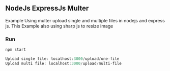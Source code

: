 ## NodeJs ExpressJs Multer
Example Using multer upload single and multiple files in nodejs and express js.
This Example also using sharp js to resize image

### Run

```bash
npm start
```

```typescript
Upload single file: localhost:3000/upload/one-file
Upload multi file: localhost:3000/upload/multi-file
```